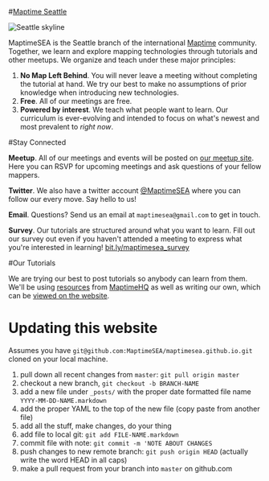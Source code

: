 #[Maptime Seattle](http://maptimesea.github.io)

![Seattle skyline](img/4850319902_2613f2e28e_b.jpg)

MaptimeSEA is the Seattle branch of the international [Maptime](http://maptime.io) community. Together, we learn and explore mapping technologies through tutorials and other meetups. We organize and teach under these major principles:

1. **No Map Left Behind**. You will never leave a meeting without completing the tutorial at hand. We try our best to make no assumptions of prior knowledge when introducing new technologies.
1. **Free**. All of our meetings are free.
1. **Powered by interest**. We teach what people want to learn. Our curriculum is ever-evolving and intended to focus on what's newest and most prevalent to *right now*.

#Stay Connected

**Meetup**. All of our meetings and events will be posted on [our meetup site](http://meetup.com/maptimeSEA). Here you can RSVP for upcoming meetings and ask questions of your fellow mappers.

**Twitter**. We also have a twitter account [@MaptimeSEA](http://twitter.com/MaptimeSEA) where you can follow our every move. Say hello to us!

**Email**. Questions? Send us an email at `maptimesea@gmail.com` to get in touch.

**Survey**. Our tutorials are structured around what you want to learn. Fill out our survey out even if you haven't attended a meeting to express what you're interested in learning! [bit.ly/maptimesea_survey](http://bit.ly/maptimesea_survey)

#Our Tutorials

We are trying our best to post tutorials so anybody can learn from them. We'll be using [resources](http://maptime.io/lessons-resources/) from [MaptimeHQ](http://twitter.com/MaptimeHQ) as well as writing our own, which can be [viewed on the website](http://maptimesea.github.io/).

# Updating this website

Assumes you have `git@github.com:MaptimeSEA/maptimesea.github.io.git` cloned on your local machine.

1. pull down all recent changes from `master`: `git pull origin master`
2. checkout a new branch, `git checkout -b BRANCH-NAME`
2. add a new file under `_posts/` with the proper date formatted file name `YYYY-MM-DD-NAME.markdown`
3. add the proper YAML to the top of the new file (copy paste from another file)
4. add all the stuff, make changes, do your thing
5. add file to local git: `git add FILE-NAME.markdown`
6. commit file with note: `git commit -m 'NOTE ABOUT CHANGES`
7. push changes to new remote branch: `git push origin HEAD` (actually write the word HEAD in all caps)
8. make a pull request from your branch into `master` on github.com

